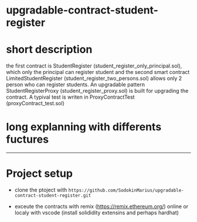 # upgradable-contract-student-register

# short description 
 the first contract  is 
StudentRegister (student_register_only_principal.sol), which only the principal can register student and the second smart contract LimitedStudentRegister (student_register_two_persons.sol)
 allows only 2 person who can register students.
An upgradable pattern StudentRegisterProxy (student_register_proxy.sol) is  built for upgrading the contract. A typival test is writen in ProxyContractTest (proxyContract_test.sol)


# long explanning with differents fuctures
---


# Project setup 
- clone the ptoject with ```https://github.com/SodokinMarius/upgradable-contract-student-register.git```

- exceute the contracts with remix (https://remix.ethereum.org/) online or localy with vscode (install solididity extensins and perhaps hardhat)